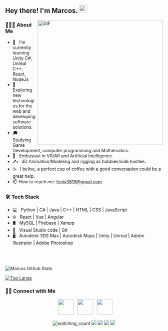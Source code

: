 <h2> Hey there! I'm Marcos. <img src="https://github.com/souvikguria98/souvikguria98/blob/master/Hi.gif" width="25"></h2>
<img align="right" alt="GIF" src="https://media.giphy.com/media/sV58d5Y5YMWNpW0Pcj/giphy.gif" width="400"/>

<h3> 👨🏻‍💻 About Me </h3>

- 🔭 &nbsp; I’m currently learning Unity C#, Unreal C++, React, NodeJs
- 🤔 &nbsp; Exploring new technologies for the web and developing software solutions.
- 🎓 &nbsp; Studying Game Development, computer programming and Mathematics.
- 🌱 &nbsp; Enthusiast in VR/AR and Artificial Intelligence .
- ✍️ &nbsp; 3D Animation/Modeling and rigging as hobbies/side hustles.
- ☕ &nbsp; I belive, a perfect cup of coffee with a good conversation could be a great help.
- 📫 How to reach me: fenix3819@gmail.com

<h3>🛠 Tech Stack</h3>

- 💻 &nbsp; Python | C# | Java | C++ | HTML | CSS | JavaScript 
- 🌐 &nbsp; React | Vue | Angular
- 🛢 &nbsp; MySQL | Firebase | Xampp
- 🔧 &nbsp; Visual Studio code | Git
- 🖥 &nbsp; Autodesk 3DS Max | Autodesk Maya | Unity | Unreal | Adobe Illustrator | Adobe Photoshop

<br>

</br>

<br>


<img align="center" src="https://github-readme-stats.vercel.app/api?username=MarcosPimienta&include_all_commits=true&count_private=true&show_icons=true&line_height=20&title_color=07d2f1&icon_color=07d2f1&text_color=D3D3D3&bg_color=0,000000,101819" alt="Marcos Github Stats">

</br>


[![Top Langs](https://github-readme-stats.vercel.app/api/top-langs/?username=MarcosPimienta&layout=compact&title_color=b75fa3&text_color=b75fa3&bg_color=101819)](https://github.com/MarcosPimienta/github-readme-stats)

<h3> 🤝🏻 Connect with Me </h3>

<p align="center">
&nbsp; <a href="https://twitter.com/Marcos_Pimienta" target="_blank" rel="noopener noreferrer"><img src="https://img.icons8.com/plasticine/100/000000/twitter.png" width="50" /></a>  
&nbsp; <a href="https://www.linkedin.com/in/marcospimienta/" target="_blank" rel="noopener noreferrer"><img src="https://img.icons8.com/plasticine/100/000000/linkedin.png" width="50" /></a>
&nbsp; <a href="mailto:fenix3819@gmail.com" target="_blank" rel="noopener noreferrer"><img src="https://img.icons8.com/plasticine/100/000000/gmail.png"  width="50" /></a>
</p>

 <p align="center">
  <img src="https://komarev.com/ghpvc/?username=MarcosPimienta&color=brightgreen" alt="watching_count" />
  <img src="https://img.shields.io/badge/Age-33-blue" />
  <img src="https://img.shields.io/badge/Focus-Game%20Development-brightgreen" />
  <img src="https://img.shields.io/badge/Lives-Medellín-success" />
  <img src="https://img.shields.io/badge/Languages-English%20%26%20Spanish-brightgreen" />
</p>
<p align="center">
